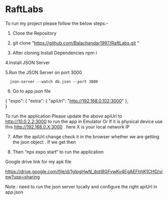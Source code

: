 # RaftLabs

To run my project please follow the below steps:- 

1. Clone the Repository

2.  git clone “https://github.com/Balachandar1997/RaftLabs.git “

3. After cloning Install Dependencies 
   npm i

4.Install JSON Server

5.Run the JSON Server on port 3000

      json-server --watch db.json --port 3000

6.   Go to app.json file 
      
  
{
"expo": {
     "extra": {
      "apiUrl": "http://192.168.0.102:3000"
    },  
  }

To run the application
Please update the above apiUrl to http://10.0.2.2:3000 to run the app in Emulator
Or
 If it is physical device use this  http://192.168.0.X:3000   . here X is your local network IP

7. After the apiUrl change check it in the browser whether we  are getting the json object . If we get then

8. Then “npx expo start“ to run the application

Google drive link for my apk file 

https://drive.google.com/file/d/1glpgHwN_dotl8GFywKv4EgAEFhhK1CHD/view?usp=sharing


Note : need to run the json server locally and configure the right apiUrl in app.json 
